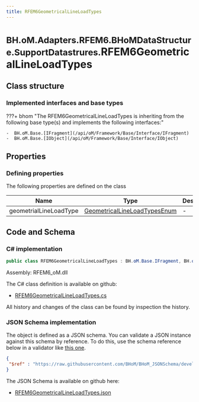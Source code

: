 ```yaml
---
title: RFEM6GeometricalLineLoadTypes
---
```


# <small>BH.oM.Adapters.RFEM6.BHoMDataStructure.SupportDatastrures.</small>**RFEM6GeometricalLineLoadTypes**



## Class structure

### Implemented interfaces and base types

???+ bhom "The RFEM6GeometricalLineLoadTypes is inheriting from the following base type(s) and implements the following interfaces:"

    -  BH.oM.Base.[IFragment](/api/oM/Framework/Base/Interface/IFragment)
    -  BH.oM.Base.[IObject](/api/oM/Framework/Base/Interface/IObject)


## Properties



### Defining properties

The following properties are defined on the class

| Name             | Type             | Description      | Quantity         |
|------------------|------------------|------------------|------------------|
| geometrialLineLoadType | [GeometricalLineLoadTypesEnum](/api/oM/Adapter/Adapters/RFEM6/Fragments/Enums/GeometricalLineLoadTypesEnum) | - | - |


## Code and Schema

### C# implementation

``` C# title="C#"
public class RFEM6GeometricalLineLoadTypes : BH.oM.Base.IFragment, BH.oM.Base.IObject
```

Assembly: RFEM6_oM.dll

The C# class definition is available on github:

- [RFEM6GeometricalLineLoadTypes.cs](https://github.com/BHoM/RFEM6_Toolkit/blob/develop/RFEM6_oM/BHoMDataStructure\SupportDatastrures\RFEM6GeometricalLineLoadTypes.cs)

All history and changes of the class can be found by inspection the history.
### JSON Schema implementation

The object is defined as a JSON schema. You can validate a JSON instance against this schema by reference. To do this, use the schema reference below in a validator like [this one](https://www.jsonschemavalidator.net/).

``` json title="JSON Schema"
{
 "$ref" : "https://raw.githubusercontent.com/BHoM/BHoM_JSONSchema/develop/RFEM6_oM/BHoMDataStructure/SupportDatastrures/RFEM6GeometricalLineLoadTypes.json"
}
```

The JSON Schema is available on github here:

- [RFEM6GeometricalLineLoadTypes.json](https://github.com/BHoM/BHoM_JSONSchema/blob/develop/RFEM6_oM/BHoMDataStructure/SupportDatastrures/RFEM6GeometricalLineLoadTypes.json)
